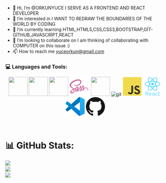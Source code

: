 - 👋 Hi, I’m @ORKUNYUCE I SERVE AS A FRONTEND AND REACT DEVELOPER
- 👀 I’m interested in I WANT TO REDRAW THE BOUNDARİES OF THE WORLD BY CODİNG
- 🌱 I’m currently learning HTML,HTML5,CSS,CSS3,BOOTSTRAP,GİT-GİTHUB,JAVASCRİPT,REACT
- 💞️ I’m looking to collaborate on I am thinking of collaborating with COMPUTER on this issue :)
- 📫 How to reach me yuceorkun@gmail.com

<!---
ORKUNYUCE/ORKUNYUCE is a ✨ special ✨ repository because its `README.md` (this file) appears on your GitHub profile.
You can click the Preview link to take a look at your changes.
--->


### 💻 Languages and Tools:
<p align="center">
    <img src="https://cdn.jsdelivr.net/gh/devicons/devicon/icons/git/git-plain-wordmark.svg" height="60" width="60"/>
    <img src="https://cdn.jsdelivr.net/gh/devicons/devicon/icons/html5/html5-original-wordmark.svg" height="60" width="60"/>
    <img src="https://cdn.jsdelivr.net/gh/devicons/devicon/icons/css3/css3-original-wordmark.svg" height="60" width="60"/>
    <img src="https://github.com/devicons/devicon/blob/master/icons/sass/sass-original.svg" title="SASS" alt="SASS" width="60" height="60"/>&nbsp;
    <img src="https://cdn.jsdelivr.net/gh/devicons/devicon/icons/bootstrap/bootstrap-original-wordmark.svg" height="60" width="60"/> 
    <img src="https://www.vectorlogo.zone/logos/git-scm/git-scm-icon.svg" alt="git" width="60" height="60"/> 
    <img src="https://raw.githubusercontent.com/devicons/devicon/master/icons/javascript/javascript-original.svg" alt="javascript" width="60" height="60"/>  
    <img src="https://raw.githubusercontent.com/devicons/devicon/master/icons/react/react-original-wordmark.svg" alt="react" width="60" height="60"/> 
    <img src="https://raw.githubusercontent.com/github/explore/80688e429a7d4ef2fca1e82350fe8e3517d3494d/topics/visual-studio-code/visual-studio-code.png" widht="60" height="60" />
    <img src="https://raw.githubusercontent.com/github/explore/78df643247d429f6cc873026c0622819ad797942/topics/github/github.png" widht="60" height="60" />
<br />
</p>


<br />






# 📊 GitHub Stats:
![](https://github-readme-stats.vercel.app/api?username=ORKUNYUCE&theme=default&hide_border=false&include_all_commits=false&count_private=false)<br/>
![](https://github-readme-streak-stats.herokuapp.com/?user=ORKUNYUCE&theme=default&hide_border=false)<br/>
![](https://github-readme-stats.vercel.app/api/top-langs/?username=ORKUNYUCE&theme=default&hide_border=false&include_all_commits=false&count_private=false&layout=compact)
